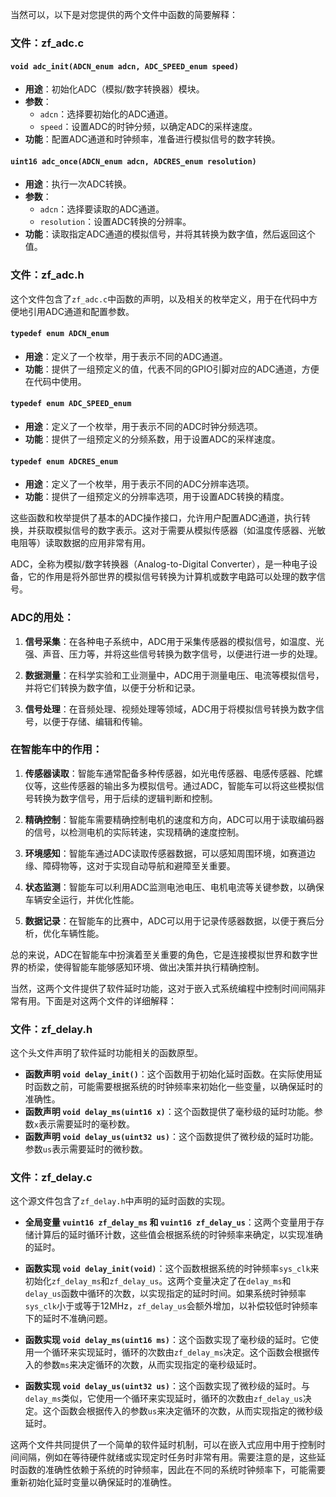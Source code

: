 当然可以，以下是对您提供的两个文件中函数的简要解释：

### 文件：zf_adc.c

#### `void adc_init(ADCN_enum adcn, ADC_SPEED_enum speed)`
- **用途**：初始化ADC（模拟/数字转换器）模块。
- **参数**：
  - `adcn`：选择要初始化的ADC通道。
  - `speed`：设置ADC的时钟分频，以确定ADC的采样速度。
- **功能**：配置ADC通道和时钟频率，准备进行模拟信号的数字转换。

#### `uint16 adc_once(ADCN_enum adcn, ADCRES_enum resolution)`
- **用途**：执行一次ADC转换。
- **参数**：
  - `adcn`：选择要读取的ADC通道。
  - `resolution`：设置ADC转换的分辨率。
- **功能**：读取指定ADC通道的模拟信号，并将其转换为数字值，然后返回这个值。

### 文件：zf_adc.h

这个文件包含了`zf_adc.c`中函数的声明，以及相关的枚举定义，用于在代码中方便地引用ADC通道和配置参数。

#### `typedef enum ADCN_enum`
- **用途**：定义了一个枚举，用于表示不同的ADC通道。
- **功能**：提供了一组预定义的值，代表不同的GPIO引脚对应的ADC通道，方便在代码中使用。

#### `typedef enum ADC_SPEED_enum`
- **用途**：定义了一个枚举，用于表示不同的ADC时钟分频选项。
- **功能**：提供了一组预定义的分频系数，用于设置ADC的采样速度。

#### `typedef enum ADCRES_enum`
- **用途**：定义了一个枚举，用于表示不同的ADC分辨率选项。
- **功能**：提供了一组预定义的分辨率选项，用于设置ADC转换的精度。

这些函数和枚举提供了基本的ADC操作接口，允许用户配置ADC通道，执行转换，并获取模拟信号的数字表示。这对于需要从模拟传感器（如温度传感器、光敏电阻等）读取数据的应用非常有用。


ADC，全称为模拟/数字转换器（Analog-to-Digital Converter），是一种电子设备，它的作用是将外部世界的模拟信号转换为计算机或数字电路可以处理的数字信号。

### ADC的用处：

1. **信号采集**：在各种电子系统中，ADC用于采集传感器的模拟信号，如温度、光强、声音、压力等，并将这些信号转换为数字信号，以便进行进一步的处理。

2. **数据测量**：在科学实验和工业测量中，ADC用于测量电压、电流等模拟信号，并将它们转换为数字值，以便于分析和记录。

3. **信号处理**：在音频处理、视频处理等领域，ADC用于将模拟信号转换为数字信号，以便于存储、编辑和传输。

### 在智能车中的作用：

1. **传感器读取**：智能车通常配备多种传感器，如光电传感器、电感传感器、陀螺仪等，这些传感器的输出多为模拟信号。通过ADC，智能车可以将这些模拟信号转换为数字信号，用于后续的逻辑判断和控制。

2. **精确控制**：智能车需要精确控制电机的速度和方向，ADC可以用于读取编码器的信号，以检测电机的实际转速，实现精确的速度控制。

3. **环境感知**：智能车通过ADC读取传感器数据，可以感知周围环境，如赛道边缘、障碍物等，这对于实现自动导航和避障至关重要。

4. **状态监测**：智能车可以利用ADC监测电池电压、电机电流等关键参数，以确保车辆安全运行，并优化性能。

5. **数据记录**：在智能车的比赛中，ADC可以用于记录传感器数据，以便于赛后分析，优化车辆性能。

总的来说，ADC在智能车中扮演着至关重要的角色，它是连接模拟世界和数字世界的桥梁，使得智能车能够感知环境、做出决策并执行精确控制。


当然，这两个文件提供了软件延时功能，这对于嵌入式系统编程中控制时间间隔非常有用。下面是对这两个文件的详细解释：

### 文件：zf_delay.h
这个头文件声明了软件延时功能相关的函数原型。

- **函数声明 `void delay_init()`**：这个函数用于初始化延时函数。在实际使用延时函数之前，可能需要根据系统的时钟频率来初始化一些变量，以确保延时的准确性。
- **函数声明 `void delay_ms(uint16 x)`**：这个函数提供了毫秒级的延时功能。参数`x`表示需要延时的毫秒数。
- **函数声明 `void delay_us(uint32 us)`**：这个函数提供了微秒级的延时功能。参数`us`表示需要延时的微秒数。

### 文件：zf_delay.c
这个源文件包含了`zf_delay.h`中声明的延时函数的实现。

- **全局变量 `vuint16 zf_delay_ms` 和 `vuint16 zf_delay_us`**：这两个变量用于存储计算后的延时循环计数，这些值会根据系统的时钟频率来确定，以实现准确的延时。

- **函数实现 `void delay_init(void)`**：这个函数根据系统的时钟频率`sys_clk`来初始化`zf_delay_ms`和`zf_delay_us`。这两个变量决定了在`delay_ms`和`delay_us`函数中循环的次数，以实现指定的延时时间。如果系统时钟频率`sys_clk`小于或等于12MHz，`zf_delay_us`会额外增加，以补偿较低时钟频率下的延时不准确问题。

- **函数实现 `void delay_ms(uint16 ms)`**：这个函数实现了毫秒级的延时。它使用一个循环来实现延时，循环的次数由`zf_delay_ms`决定。这个函数会根据传入的参数`ms`来决定循环的次数，从而实现指定的毫秒级延时。

- **函数实现 `void delay_us(uint32 us)`**：这个函数实现了微秒级的延时。与`delay_ms`类似，它使用一个循环来实现延时，循环的次数由`zf_delay_us`决定。这个函数会根据传入的参数`us`来决定循环的次数，从而实现指定的微秒级延时。

这两个文件共同提供了一个简单的软件延时机制，可以在嵌入式应用中用于控制时间间隔，例如在等待硬件就绪或实现定时任务时非常有用。需要注意的是，这些延时函数的准确性依赖于系统的时钟频率，因此在不同的系统时钟频率下，可能需要重新初始化延时变量以确保延时的准确性。
